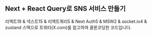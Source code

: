 ## Next + React Query로 SNS 서비스 만들기

리액트19 & 넥스트15 & 리액트쿼리5 & Next Auth5 & MSW2 & socket.io4 & zustand 스택으로 트위터(X.com)를 참고하여 클론코딩한 코드입니다.
